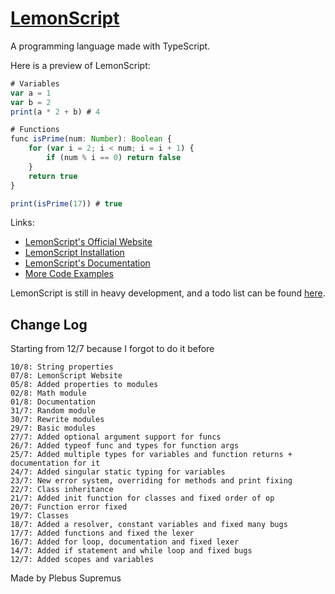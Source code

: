 <h1><a href="https://plebussupremus1234.github.io/LemonScript/" target="_blank">LemonScript</a></h1>

A programming language made with TypeScript.

Here is a preview of LemonScript:
```js
# Variables
var a = 1
var b = 2
print(a * 2 + b) # 4

# Functions
func isPrime(num: Number): Boolean {
    for (var i = 2; i < num; i = i + 1) {
        if (num % i == 0) return false
    }
    return true
}

print(isPrime(17)) # true
```

Links:
- [LemonScript's Official Website](https://plebussupremus1234.github.io/LemonScript/)
- [LemonScript Installation](https://plebussupremus1234.github.io/LemonScript/docs/setup/intro)
- [LemonScript's Documentation](https://plebussupremus1234.github.io/LemonScript/docs/documentation/intro)
- [More Code Examples](https://plebussupremus1234.github.io/LemonScript/docs/examples/classes/class)

LemonScript is still in heavy development, and a todo list can be found [here](https://github.com/PlebusSupremus1234/LemonScript/projects/1).

## Change Log
Starting from 12/7 because I forgot to do it before
```
10/8: String properties
07/8: LemonScript Website
05/8: Added properties to modules
02/8: Math module
01/8: Documentation
31/7: Random module
30/7: Rewrite modules
29/7: Basic modules
27/7: Added optional argument support for funcs
26/7: Added typeof func and types for function args
25/7: Added multiple types for variables and function returns + documentation for it
24/7: Added singular static typing for variables
23/7: New error system, overriding for methods and print fixing
22/7: Class inheritance
21/7: Added init function for classes and fixed order of op
20/7: Function error fixed
19/7: Classes
18/7: Added a resolver, constant variables and fixed many bugs
17/7: Added functions and fixed the lexer
16/7: Added for loop, documentation and fixed lexer
14/7: Added if statement and while loop and fixed bugs
12/7: Added scopes and variables
```

Made by Plebus Supremus